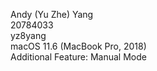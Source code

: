 Andy (Yu Zhe) Yang\
20784033\
yz8yang\
macOS 11.6 (MacBook Pro, 2018)\
Additional Feature: Manual Mode